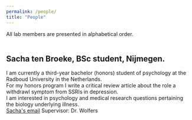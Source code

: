 ```yaml
---
permalink: /people/
title: "People"
---
```


All lab members are presented in alphabetical order.
<br>
<br>
## Sacha ten Broeke, BSc student, Nijmegen.
I am currently a third-year bachelor (honors) student of psychology at the Radboud University in the Netherlands.<br> 
For my honors program I write a critical review article about the role a withdrawl symptom from SSRIs in depression.<br>
I am interested in psychology and medical research questions pertaining the biology underlying illness.<br>
[Sacha's email](mailto:sacha.tenbroeke@ru.nl) Supervisor: Dr. Wolfers


